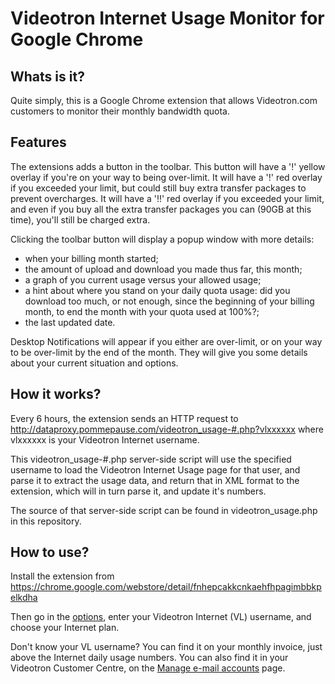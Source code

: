 Videotron Internet Usage Monitor for Google Chrome
==================================================

Whats is it?
------------

Quite simply, this is a Google Chrome extension that allows Videotron.com customers
to monitor their monthly bandwidth quota.

Features
--------

The extensions adds a button in the toolbar. This button will have a '!' yellow overlay if you're on your way to being over-limit.
It will have a '!' red overlay if you exceeded your limit, but could still buy extra transfer packages to prevent overcharges.
It will have a '!!' red overlay if you exceeded your limit, and even if you buy all the extra transfer packages you can (90GB at this time), you'll still be charged extra.

Clicking the toolbar button will display a popup window with more details:
* when your billing month started;
* the amount of upload and download you made thus far, this month;
* a graph of you current usage versus your allowed usage;
* a hint about where you stand on your daily quota usage: did you download too much, or not enough, since the beginning of your billing month, to end the month with your quota used at 100%?;
* the last updated date.

Desktop Notifications will appear if you either are over-limit, or on your way to be over-limit by the end of the month. They will give you some details about your current situation and options.

How it works?
-------------
Every 6 hours, the extension sends an HTTP request to http://dataproxy.pommepause.com/videotron_usage-#.php?vlxxxxxx
where vlxxxxxx is your Videotron Internet username.

This videotron_usage-#.php server-side script will use the specified username to load the Videotron Internet Usage page for that user, and parse it to extract the usage data, and return that in XML format to the extension, which will in turn parse it, and update it's numbers.

The source of that server-side script can be found in videotron_usage.php in this repository.

How to use?
-----------

Install the extension from https://chrome.google.com/webstore/detail/fnhepcakkcnkaehfhpagimbbkpelkdha

Then go in the [options](chrome-extension://dciknklnejapoffpcogkipjiomdillcc/options.html), enter your Videotron Internet (VL) username, and choose your Internet plan.

Don't know your VL username? You can find it on your monthly invoice, just above the Internet daily usage numbers. You can also find it in your Videotron Customer Centre, on the [Manage e-mail accounts](https://www.videotron.com/client/Customer-Centre/Internet/Email-services) page.
